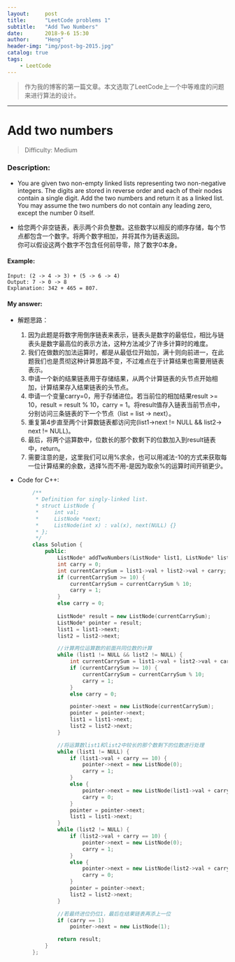 ```yaml
---
layout:     post
title:      "LeetCode problems 1"
subtitle:   "Add Two Numbers"
date:       2018-9-6 15:30
author:     "Heng"
header-img: "img/post-bg-2015.jpg"
catalog: true
tags:
    - LeetCode
---
```


>作为我的博客的第一篇文章。本文选取了LeetCode上一个中等难度的问题来进行算法的设计。

---

#  Add two numbers 
>Difficulty: Medium

### Description: 

-   You are given two non-empty linked lists representing two non-negative integers. The digits are stored in reverse order and each of their nodes contain a single digit. Add the two numbers and return it as a linked list.
<br>You may assume the two numbers do not contain any leading zero, except the number 0 itself.

    
- 给您两个非空链表，表示两个非负整数。这些数字以相反的顺序存储，每个节点都包含一个数字。将两个数字相加，并将其作为链表返回。<br>你可以假设这两个数字不包含任何前导零，除了数字0本身。

#### Example:

    Input: (2 -> 4 -> 3) + (5 -> 6 -> 4)
    Output: 7 -> 0 -> 8
    Explanation: 342 + 465 = 807.

#### My answer:


- 解题思路：

    1. 因为此题是将数字用倒序链表来表示，链表头是数字的最低位，相比与链表头是数字最高位的表示方法，这种方法减少了许多计算时的难度。
    2. 我们在做数的加法运算时，都是从最低位开始加，满十则向前进一，在此题我们也是贯彻这种计算思路不变，不过难点在于计算结果也需要用链表表示。
    3. 申请一个新的结果链表用于存储结果，从两个计算链表的头节点开始相加，计算结果存入结果链表的头节点。
    4. 申请一个变量carry=0，用于存储进位。若当前位的相加结果result >= 10，result = result % 10，carry = 1。将result值存入链表当前节点中，分别访问三条链表的下一个节点（list = list -> next）。
    5. 重复第4步直至两个计算数链表都访问完(list1->next != NULL && list2-> next != NULL)。
    6. 最后，将两个运算数中，位数长的那个数剩下的位数加入到result链表中，return。
    7. 需要注意的是，这里我们可以用%求余，也可以用减法-10的方式来获取每一位计算结果的余数，选择%而不用-是因为取余%的运算时间开销更少。

- Code for C++:
```c++
        /**
         * Definition for singly-linked list.
         * struct ListNode {
         *     int val;
         *     ListNode *next;
         *     ListNode(int x) : val(x), next(NULL) {}
         * };
         */
        class Solution {
            public:
                ListNode* addTwoNumbers(ListNode* list1, ListNode* list2) {
                int carry = 0;
                int currentCarrySum = list1->val + list2->val + carry;
                if (currentCarrySum >= 10) {
                    currentCarrySum = currentCarrySum % 10;
                    carry = 1;
                }
                else carry = 0;
                
                ListNode* result = new ListNode(currentCarrySum);
                ListNode* pointer = result;
                list1 = list1->next;
                list2 = list2->next;

                //计算两位运算数的前面共同位数的计算
                while (list1 != NULL && list2 != NULL) {
                    int currentCarrySum = list1->val + list2->val + carry;
                    if (currentCarrySum >= 10) {
                        currentCarrySum = currentCarrySum % 10;
                        carry = 1;
                    }
                    else carry = 0;

                    pointer->next = new ListNode(currentCarrySum);
                    pointer = pointer->next;
                    list1 = list1->next;
                    list2 = list2->next;
                }

                //将运算数list1和list2中较长的那个数剩下的位数进行处理
                while (list1 != NULL) {
                    if (list1->val + carry == 10) {
                        pointer->next = new ListNode(0);
                        carry = 1;
                    }
                    else {
                        pointer->next = new ListNode(list1->val + carry);
                        carry = 0;
                    }
                    pointer = pointer->next;
                    list1 = list1->next;
                }
                while (list2 != NULL) {
                    if (list2->val + carry == 10) {
                        pointer->next = new ListNode(0);
                        carry = 1;
                    }
                    else {
                        pointer->next = new ListNode(list2->val + carry);
                        carry = 0;
                    }
                    pointer = pointer->next;
                    list2 = list2->next;
                }

                //若最终进位仍位1，最后在结果链表再添上一位
                if (carry == 1) 
                    pointer->next = new ListNode(1);

                return result;
            }
        };
```

